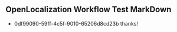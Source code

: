 ## OpenLocalization Workflow Test MarkDown
* 0df99090-59ff-4c5f-9010-65206d8cd23b thanks!

<!--HONumber=Sep16_HO1-->


